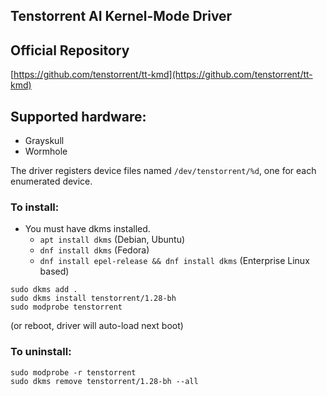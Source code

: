 ## Tenstorrent AI Kernel-Mode Driver

## Official Repository

[https://github.com/tenstorrent/tt-kmd](https://github.com/tenstorrent/tt-kmd)

## Supported hardware:
* Grayskull
* Wormhole

The driver registers device files named `/dev/tenstorrent/%d`, one for each enumerated device.

### To install:

* You must have dkms installed.
    * `apt install dkms` (Debian, Ubuntu)
    * `dnf install dkms` (Fedora)
    * `dnf install epel-release && dnf install dkms` (Enterprise Linux based)
```
sudo dkms add .
sudo dkms install tenstorrent/1.28-bh
sudo modprobe tenstorrent
```
(or reboot, driver will auto-load next boot)

### To uninstall:
```
sudo modprobe -r tenstorrent
sudo dkms remove tenstorrent/1.28-bh --all
```
